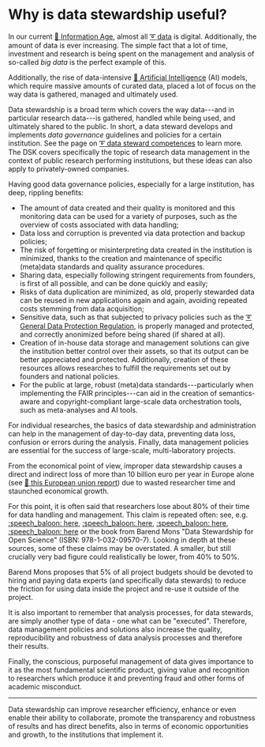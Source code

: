 # Why is data stewardship useful?
In our current [:beginner: Information Age](https://en.wikipedia.org/wiki/Information_Age), almost all [:curly_loop: data](topics/basics/data_definition) is digital.
Additionally, the amount of data is ever increasing. The simple fact that a lot of time, investment and research is being spent on the management and analysis of so-called *big data* is the perfect example of this.

Additionally, the rise of data-intensive [:beginner: Artificial Intelligence](https://en.wikipedia.org/wiki/Artificial_intelligence) (AI) models, which require massive amounts of curated data, placed a lot of focus on the way data is gathered, managed and ultimately used.

Data stewardship is a broad term which covers the way data---and in particular research data---is gathered, handled while being used, and ultimately shared to the public. In short, a data steward develops and implements _data governance_ guidelines and policies for a certain institution. See the page on [:curly_loop: data steward competences](topics/basics/competences.md) to learn more.
The DSK covers specifically the topic of research data management in the context of public research performing institutions, but these ideas can also apply to privately-owned companies.

Having good data governance policies, especially for a large institution, has deep, rippling benefits:
- The amount of data created and their quality is monitored and this monitoring data can be used for a variety of purposes, such as the overview of costs associated with data handling;
- Data loss and corruption is prevented via data protection and backup policies;
- The risk of forgetting or misinterpreting data created in the institution is minimized, thanks to the creation and maintenance of specific (meta)data standards and quality assurance procedures.
- Sharing data, especially following stringent requirements from founders, is first of all possible, and can be done quickly and easily;
- Risks of data duplication are minimized, as old, properly stewarded data can be reused in new applications again and again, avoiding repeated costs stemming from data acquisition;
- Sensitive data, such as that subjected to privacy policies such as the [:curly_loop: General Data Protection Regulation](), is properly managed and protected, and correctly anonimized before being shared (if shared at all).
- Creation of in-house data storage and management solutions can give the institution better control over their assets, so that its output can be better appreciated and protected. Additionally, creation of these resources allows researches to fulfill the requirements set out by founders and national policies.
- For the public at large, robust (meta)data standards---particularly when implementing the FAIR principles---can aid in the creation of semantics-aware and copyright-compliant large-scale data orchestration tools, such as meta-analyses and AI tools.

For individual researches, the basics of data stewardship and administration can help in the management of day-to-day data, preventing data loss, confusion or errors during the analysis. Finally, data management policies are essential for the success of large-scale, multi-laboratory projects.

From the economical point of view, improper data stewardship causes a direct and indirect loss of more than 10 billion euro per year in Europe alone (see [:office: this European union report](https://data.europa.eu/doi/10.2777/02999)) due to wasted researcher time and staunched economical growth.

For this point, it is often said that researchers lose about 80% of their time for data handling and management. This claim is repeated often: see, e.g. [:speech_baloon: here](https://www.forbes.com/sites/gilpress/2016/03/23/data-preparation-most-time-consuming-least-enjoyable-data-science-task-survey-says/), [:speech_baloon: here](https://know.anaconda.com/rs/387-XNW-688/images/ANA_2022SODSReport.pdf), [:speech_baloon: here](https://know.anaconda.com/rs/387-XNW-688/images/Anaconda-2021-SODS-Report-Final.pdf), [:speech_baloon: here](https://cdn.prod.website-files.com/5ea1f2bcaeeed815aa4c76b7/63e118e2ea967394f2b00517_2020%20Rexer%20Analytics%20Data%20Science%20Survey%20Summary.pdf) or the book from Barend Mons "Data Stewardship for Open Science" (ISBN: 978-1-032-09570-7). 
Looking in depth at these sources, some of these claims may be overstated.
A smaller, but still crucially very bad figure could realistically be lower, from 40% to 50%.

Barend Mons proposes that 5% of all project budgets should be devoted to hiring and paying data experts (and specifically data stewards) to reduce the friction for using data inside the project and re-use it outside of the project.

It is also important to remember that analysis processes, for data stewards, are simply another type of data - one what can be "executed". Therefore, data management policies and solutions also increase the quality, reproducibility and robustness of data analysis processes and therefore their results.

Finally, the conscious, purposeful management of data gives importance to it as the most fundamental scientific product, giving value and recognition to researchers which produce it and preventing fraud and other forms of academic misconduct.

---

Data stewardship can improve researcher efficiency, enhance or even enable their ability to collaborate, promote the transparency and robustness of results and has direct benefits, also in terms of economic opportunities and growth, to the institutions that implement it.